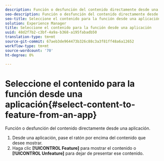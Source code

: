 ```yaml
---
description: Función o desfunción del contenido directamente desde una aplicación.
seo-description: Función o desfunción del contenido directamente desde una aplicación.
seo-title: Seleccione el contenido para la función desde una aplicación
solution: Experience Manager
title: Seleccione el contenido para la función desde una aplicación
uuid: 48d2f7b2-c3bf-4a9a-b368-a195fabadb50
translation-type: tm+mt
source-git-commit: 67aeb3de964473b326c88c3a3f81ff48a6a12652
workflow-type: tm+mt
source-wordcount: '70'
ht-degree: 0%

---
```



# Seleccione el contenido para la función desde una aplicación{#select-content-to-feature-from-an-app}

Función o desfunción del contenido directamente desde una aplicación.

1. Desde una aplicación, pase el ratón por encima del contenido que desee mostrar.
1. Haga clic **[!UICONTROL Feature]** para mostrar el contenido o **[!UICONTROL Unfeature]** para dejar de presentar ese contenido.
